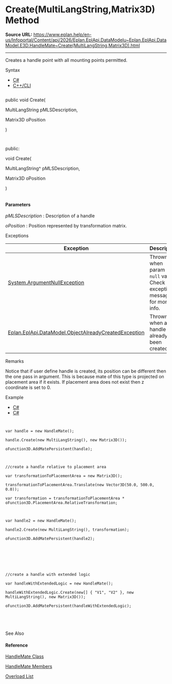 # Create(MultiLangString,Matrix3D) Method

**Source URL:** https://www.eplan.help/en-us/Infoportal/Content/api/2026/Eplan.EplApi.DataModelu~Eplan.EplApi.DataModel.E3D.HandleMate~Create(MultiLangString,Matrix3D).html

---

Creates a handle point with all mounting points permitted.

Syntax

- [C#](#i-syntax-CS)
- [C++/CLI](#i-syntax-CPP2005)

```
```
public void Create( 
   MultiLangString pMLSDescription,
   Matrix3D oPosition
)
```
```

```
```
public:
void Create( 
   MultiLangString^ pMLSDescription,
   Matrix3D oPosition
)
```
```

#### Parameters

*pMLSDescription*
:   Description of a handle

*oPosition*
:   Position represented by transformation matrix.

Exceptions

| Exception | Description |
| --- | --- |
| [System.ArgumentNullException](#) | Thrown when param is `null` value. Check exception message for more info. |
| [Eplan.EplApi.DataModel.ObjectAlreadyCreatedException](Eplan.EplApi.DataModelu~Eplan.EplApi.DataModel.ObjectAlreadyCreatedException.html) | Thrown when a handle has already been created. |

Remarks

Notice that if user define handle is created, its position can be different then the one pass in argument. This is because mate of this type is projected on placement area if it exists. If placement area does not exist then z coordinate is set to 0.

Example

- [C#](#i-tab-content-2a8daba7-8a36-493e-ae8d-72dc1837c4f7)
- [C#](#i-tab-content-3c1103cf-247f-4b87-a21d-0e6d75f3fb2a)

```

var handle = new HandleMate();
handle.Create(new MultiLangString(), new Matrix3D());
oFunction3D.AddMatePersistent(handle);

//create a handle relative to placement area
var transformationToPlacementArea = new Matrix3D();
transformationToPlacementArea.Translate(new Vector3D(50.0, 500.0, 0.0));
var transformation = transformationToPlacementArea * oFunction3D.PlacementArea.RelativeTransformation;

var handle2 = new HandleMate();
handle2.Create(new MultiLangString(), transformation);
oFunction3D.AddMatePersistent(handle2);


```

```

//create a handle with extended logic 
var handleWithExtendedLogic = new HandleMate();
handleWithExtendedLogic.Create(new[] { "V1", "V2" }, new MultiLangString(), new Matrix3D());
oFunction3D.AddMatePersistent(handleWithExtendedLogic);


```

See Also

#### Reference

[HandleMate Class](Eplan.EplApi.DataModelu~Eplan.EplApi.DataModel.E3D.HandleMate.html)
  
[HandleMate Members](Eplan.EplApi.DataModelu~Eplan.EplApi.DataModel.E3D.HandleMate_members.html)
  
[Overload List](Eplan.EplApi.DataModelu~Eplan.EplApi.DataModel.E3D.HandleMate~Create.html)